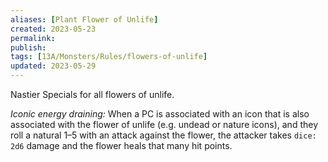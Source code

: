 ```yaml
---
aliases: [Plant Flower of Unlife]
created: 2023-05-23
permalink: 
publish: 
tags: [13A/Monsters/Rules/flowers-of-unlife]
updated: 2023-05-29
---
```


Nastier Specials for all flowers of unlife.

*Iconic energy draining:* When a PC is associated with an icon that is also associated with the flower of unlife (e.g. undead or nature icons), and they roll a natural 1–5 with an attack against the flower, the attacker takes `dice: 2d6` damage and the flower heals that many hit points.